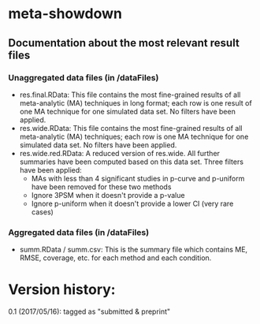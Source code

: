 # meta-showdown

## Documentation about the most relevant result files

### Unaggregated data files (in /dataFiles)
- res.final.RData: This file contains the most fine-grained results of all meta-analytic (MA) techniques in long format; each row is one result of one MA technique for one simulated data set. No filters have been applied.
- res.wide.RData: This file contains the most fine-grained results of all meta-analytic (MA) techniques; each row is one MA technique for one simulated data set. No filters have been applied.
- res.wide.red.RData: A reduced version of res.wide. All further summaries have been computed based on this data set. Three filters have been applied:
	- MAs with less than 4 significant studies in p-curve and p-uniform have been removed for these two methods
	- Ignore 3PSM when it doesn't provide a p-value
	- Ignore p-uniform when it doesn't provide a lower CI (very rare cases)

### Aggregated data files (in /dataFiles)
- summ.RData / summ.csv: This is the summary file which contains ME, RMSE, coverage, etc. for each method and each condition.



# Version history:

0.1 (2017/05/16): tagged as "submitted & preprint"

